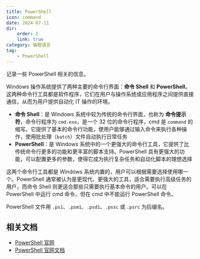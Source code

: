 ```yaml
---
title: PowerShell
icon: command
date: 2024-07-11
dir:
    order: 2
    link: true
category: 编程语言
tag:
    - PowerShell
---
```


记录一些 PowerShell 相关的信息。

<!-- more -->

Windows 操作系统提供了两种主要的命令行界面：**命令 Shell** 和 **PowerShell**。这两种命令行工具都是软件程序，它们在用户与操作系统或应用程序之间提供直接通信，从而为用户提供自动化 IT 操作的环境。

- **命令 Shell**：是 Windows 系统中较为传统的命令行界面，也称为 **命令提示符**，命令行程序为 `cmd.exe`，是一个 32 位的命令行程序，cmd 是 `command` 的缩写。它提供了基本的命令行功能，使用户能够通过输入命令来执行各种操作，使用批处理（`batch`）文件自动执行日常任务
- **PowerShell**：是 Windows 系统中的一个更强大的命令行工具，它提供了比传统命令行更多的功能和更丰富的脚本支持。PowerShell 具有更强大的功能，可以配置更多的参数，使得它成为执行复杂任务和自动化脚本的理想选择

这两个命令行工具都是 Windows 系统内置的，用户可以根据需要选择使用哪一个。PowerShell 通常被认为是更现代、更强大的工具，适合需要执行高级任务的用户，而命令 Shell 则更适合那些只需要执行基本命令的用户。可以在 PowerShell 中运行 cmd 命令，但在 cmd 中不能运行 PowerShell 命令。

PowerShell 文件用 `.ps1`、`.psm1`、`.psd1`、`.pssc` 或 `.psrc` 为后缀名。

## 相关文档

- [PowerShell 官网](https://learn.microsoft.com/zh-cn/powershell/)
- [PowerShell 官网文档](https://learn.microsoft.com/zh-cn/powershell/scripting/overview)
